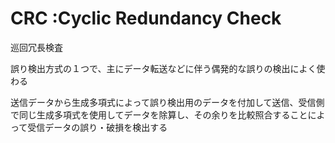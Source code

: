 # CRC :Cyclic Redundancy Check


巡回冗長検査

誤り検出方式の１つで、主にデータ転送などに伴う偶発的な誤りの検出によく使わる

送信データから生成多項式によって誤り検出用のデータを付加して送信、受信側で同じ生成多項式を使用してデータを除算し、その余りを比較照合することによって受信データの誤り・破損を検出する



